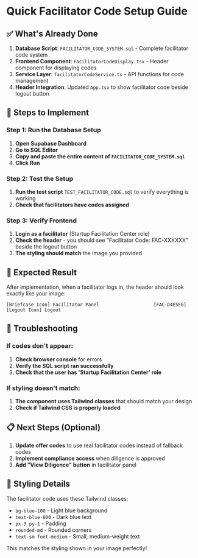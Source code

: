 # Quick Facilitator Code Setup Guide

## ✅ What's Already Done

1. **Database Script**: `FACILITATOR_CODE_SYSTEM.sql` - Complete facilitator code system
2. **Frontend Component**: `FacilitatorCodeDisplay.tsx` - Header component for displaying codes
3. **Service Layer**: `facilitatorCodeService.ts` - API functions for code management
4. **Header Integration**: Updated `App.tsx` to show facilitator code beside logout button

## 🚀 Steps to Implement

### Step 1: Run the Database Setup

1. **Open Supabase Dashboard**
2. **Go to SQL Editor**
3. **Copy and paste the entire content of `FACILITATOR_CODE_SYSTEM.sql`**
4. **Click Run**

### Step 2: Test the Setup

1. **Run the test script** `TEST_FACILITATOR_CODE.sql` to verify everything is working
2. **Check that facilitators have codes assigned**

### Step 3: Verify Frontend

1. **Login as a facilitator** (Startup Facilitation Center role)
2. **Check the header** - you should see "Facilitator Code: FAC-XXXXXX" beside the logout button
3. **The styling should match** the image you provided

## 🎯 Expected Result

After implementation, when a facilitator logs in, the header should look exactly like your image:

```
[Briefcase Icon] Facilitator Panel                    [FAC-D4E5F6] [Logout Icon] Logout
```

## 🔧 Troubleshooting

### If codes don't appear:
1. **Check browser console** for errors
2. **Verify the SQL script ran successfully**
3. **Check that the user has 'Startup Facilitation Center' role**

### If styling doesn't match:
1. **The component uses Tailwind classes** that should match your design
2. **Check if Tailwind CSS is properly loaded**

## 📋 Next Steps (Optional)

1. **Update offer codes** to use real facilitator codes instead of fallback codes
2. **Implement compliance access** when diligence is approved
3. **Add "View Diligence" button** in facilitator panel

## 🎨 Styling Details

The facilitator code uses these Tailwind classes:
- `bg-blue-100` - Light blue background
- `text-blue-800` - Dark blue text
- `px-3 py-1` - Padding
- `rounded-md` - Rounded corners
- `text-sm font-medium` - Small, medium-weight text

This matches the styling shown in your image perfectly!
